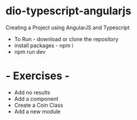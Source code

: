# dio-typescript-angularjs
Creating a Project using AngularJS and Typescript

- To Run - download or clone the repository
- install packages - npm i
- npm run dev


# - Exercises -
- Add no results
- Add a component
- Create a Coin Class
- Add a new module
